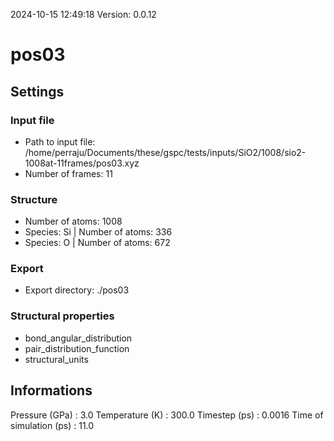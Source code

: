 2024-10-15 12:49:18
Version: 0.0.12
# pos03
## Settings
### Input file
- Path to input file: /home/perraju/Documents/these/gspc/tests/inputs/SiO2/1008/sio2-1008at-11frames/pos03.xyz
- Number of frames: 11
### Structure
- Number of atoms: 1008
- Species: Si | Number of atoms: 336
- Species: O | Number of atoms: 672
### Export
- Export directory: ./pos03
### Structural properties
- bond_angular_distribution
- pair_distribution_function
- structural_units
## Informations
Pressure (GPa) : 3.0
Temperature (K) : 300.0
Timestep (ps) : 0.0016
Time of simulation (ps) : 11.0
